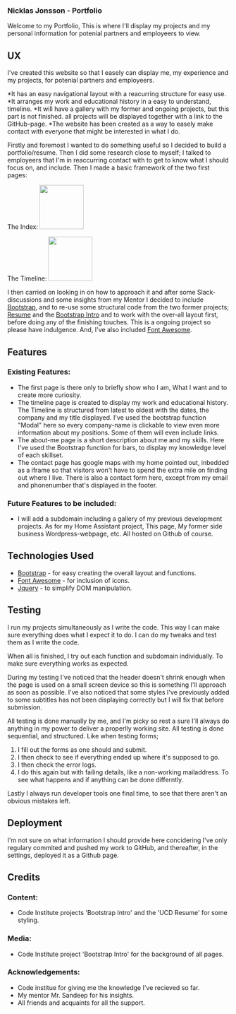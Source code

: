 ### Nicklas Jonsson - Portfolio

Welcome to my Portfolio,
This is where I'll display my projects and my personal information for potenial partners and employeers to view.


## UX

I've created this website so that I easely can display me, my experience and my projects, for potenial partners and employeers.

*It has an easy navigational layout with a reacurring structure for easy use.
*It arranges my work and educational history in a easy to understand, timeline.
*It will have a gallery with my former and ongoing projects, but this part is not finished. all projects will be displayed together with a link to the GitHub-page.
*The website has been created as a way to easely make contact with everyone that might be interested in what I do.

Firstly and foremost I wanted to do something useful so I decided to build a portfolio/resume.
Then I did some research close to myself; I talked to employeers that I'm in reaccurring contact with to get to know what I should focus on, and include.
Then I made a basic framework of the two first pages:

The Index:
<img src="readme-assets/index.png" style="width: 100px;">

The Timeline:
<img src="readme-assets/timeline.png" style="width: 100px;">

I then carried on looking in on how to approach it and after some Slack-discussions and some insights from my Mentor I decided to include [Bootstrap](https://getbootstrap.com/),
and to re-use some structural code from the two former projects; [Resume](https://github.com/The-element/UCD-Resume) and the [Bootstrap Intro](https://github.com/The-element/bootstrap-intro) and to work with the over-all layout first, before doing any of the finishing touches.
This is a ongoing project so please have indulgence.
And, I've also included [Font Awesome](https://fontawesome.com/).


## Features

### Existing Features:
* The first page is there only to briefly show who I am, What I want and to create more curiosity.
* The timeline page is created to display my work and educational history. The Timeline is structured from latest to oldest with the dates, the company and my title displayed.
  I've used the bootstrap function "Modal" here so every company-name is clickable to view even more information about my positions. Some of them will even include links.
* The about-me page is a short description about me and my skills. Here I've used the Bootstrap function for bars, to display my knowledge level of each skillset.
* The contact page has google maps with my home pointed out, inbedded as a iframe so that visitors won't have to spend the extra mile on finding out where I live.
  There is also a contact form here, except from my email and phonenumber that's displayed in the footer.

### Future Features to be included:
* I will add a subdomain including a gallery of my previous development projects. As for my Home Assistant project, This page, My former side business Wordpress-webpage, etc. All hosted on Github of course.

## Technologies Used

* [Bootstrap](https://getbootstrap.com/) - for easy creating the overall layout and functions.
* [Font Awesome](https://fontawesome.com/) - for inclusion of icons.
* [Jquery](https://jquery.com/) - to simplify DOM manipulation.

## Testing

I run my projects simultaneously as I write the code. This way I can make sure everything does what I expect it to do.
I can do my tweaks and test them as I write the code.

When all is finished, I try out each function and subdomain individually. To make sure everything works as expected.

During my testing I've noticed that the header doesn't shrink enough when the page is used on a small screen device so this is something I'll approach as soon as possible.
I've also noticed that some styles I've previously added to some subtitles has not been displaying correctly but I will fix that before submission.

All testing is done manually by me, and I'm picky so rest a sure I'll always do anything in my power to deliver a properlly working site.
All testing is done sequential, and structured. Like when testing forms;

1. I fill out the forms as one should and submit.
2. I then check to see if everything ended up where it's supposed to go.
3. I then check the error logs.
4. I do this again but with failing details, like a non-working mailaddress. To see what happens and if anything can be done differntly.

Lastly I always run developer tools one final time, to see that there aren't an obvious mistakes left.

## Deployment

I'm not sure on what information I should provide here concidering I've only regulary commited and pushed my work to GitHub, and thereafter,
in the settings, deployed it as a Github page.

## Credits

### Content:

* Code Institute projects 'Bootstrap Intro' and the 'UCD Resume' for some styling.

### Media:

* Code Institute project 'Bootstrap Intro' for the background of all pages.

### Acknowledgements:

* Code institue for giving me the knowledge I've recieved so far.
* My mentor Mr. Sandeep for his insights.
* All friends and acquaints for all the support.